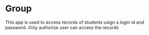 # Group
This app is used to access records of students usign a login id and password.
Only authorize user can access the records
